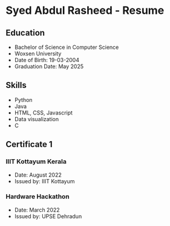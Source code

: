 # Syed Abdul Rasheed - Resume

## Education
- Bachelor of Science in Computer Science
- Woxsen University
- Date of Birth: 19-03-2004
- Graduation Date: May 2025

## Skills
- Python
- Java
- HTML, CSS, Javascript
- Data visualization
- C

## Certificate 1
### IIIT Kottayum Kerala
- Date: August 2022
- Issued by: IIIT Kottayum

### Hardware Hackathon
- Date: March 2022
- Issued by: UPSE Dehradun
